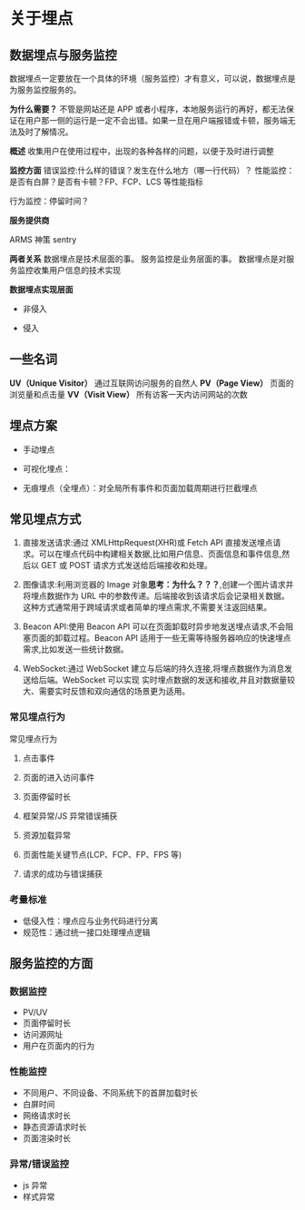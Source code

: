 # 关于埋点

## 数据埋点与服务监控

数据埋点一定要放在一个具体的环境（服务监控）才有意义，可以说，数据埋点是为服务监控服务的。

**为什么需要？**
不管是网站还是 APP 或者小程序，本地服务运行的再好，都无法保证在用户那一侧的运行是一定不会出错。如果一旦在用户端报错或卡顿，服务端无法及时了解情况。

**概述**
收集用户在使用过程中，出现的各种各样的问题，以便于及时进行调整

**监控方面**
错误监控:什么样的错误？发生在什么地方（哪一行代码）？
性能监控：是否有白屏？是否有卡顿？FP、FCP、LCS 等性能指标

行为监控：停留时间？

**服务提供商**

ARMS
神策
sentry

**两者关系**
数据埋点是技术层面的事。
服务监控是业务层面的事。
数据埋点是对服务监控收集用户信息的技术实现

**数据埋点实现层面**

- 非侵入

- 侵入

## 一些名词

**UV（Unique Visitor）**
通过互联网访问服务的自然人
**PV（Page View）**
页面的浏览量和点击量
**VV（Visit View）**
所有访客一天内访问网站的次数

## 埋点方案

- 手动埋点

- 可视化埋点：

- 无痕埋点（全埋点）：对全局所有事件和页面加载周期进行拦截埋点

## 常见埋点方式

1. 直接发送请求:通过 XMLHttpRequest(XHR)或 Fetch API 直接发送埋点请求。可以在埋点代码中构建相关数据,比如用户信息、页面信息和事件信息,然后以 GET 或 POST 请求方式发送给后端接收和处理。

2. 图像请求:利用浏览器的 Image 对象**思考：为什么？？？**,创建一个图片请求并将埋点数据作为 URL 中的参数传递。后端接收到该请求后会记录相关数据。这种方式通常用于跨域请求或者简单的埋点需求,不需要关注返回结果。

3. Beacon API:使用 Beacon API 可以在页面卸载时异步地发送埋点请求,不会阻塞页面的卸载过程。Beacon API
   适用于一些无需等待服务器响应的快速埋点需求,比如发送一些统计数据。

4. WebSocket:通过 WebSocket 建立与后端的持久连接,将埋点数据作为消息发送给后端。WebSocket 可以实现
   实时埋点数据的发送和接收,并且对数据量较大、需要实时反馈和双向通信的场景更为适用。

### 常见埋点行为

常见埋点行为

1. 点击事件

2. 页面的进入访问事件

3. 页面停留时长

4. 框架异常/JS 异常错误捕获

5. 资源加载异常

6. 页面性能关键节点(LCP、FCP、FP、FPS 等)

7. 请求的成功与错误捕获

### 考量标准

- 低侵入性：埋点应与业务代码进行分离
- 规范性：通过统一接口处理埋点逻辑

## 服务监控的方面

### 数据监控

- PV/UV
- 页面停留时长
- 访问源网址
- 用户在页面内的行为

### 性能监控

- 不同用户、不同设备、不同系统下的首屏加载时长
- 白屏时间
- 网络请求时长
- 静态资源请求时长
- 页面渲染时长

### 异常/错误监控

- js 异常
- 样式异常
